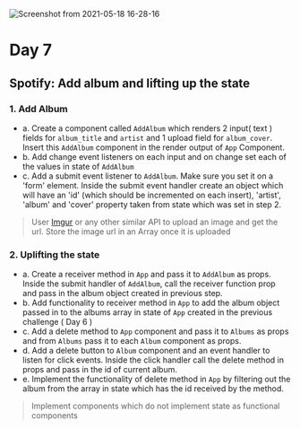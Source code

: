 ![Screenshot from 2021-05-18 16-28-16](https://user-images.githubusercontent.com/66167112/118640017-25dcd780-b7f6-11eb-88b4-26807c46a0cc.png)
# Day 7

## Spotify: Add album and lifting up the state

### 1. Add Album
- a. Create a component called `AddAlbum` which renders 2 input( text ) fields for `album_title` and `artist` and 1 upload field for `album_cover`. Insert this `AddAlbum` component in the render output of `App` Component.  
- b. Add change event listeners on each input and on change set each of the values in state of `AddAlbum`  
- c. Add a submit event listener to `AddAlbum`. Make sure you set it on a 'form' element. Inside the submit event handler create an object which will have an 'id' (which should be incremented on each insert), 'artist', 'album' and 'cover' property taken from state which was set in step 2.
> User [Imgur](https://api.imgur.com/endpoints/image/) or any other similar API to upload an image and get the url. Store the image url in an Array once it is uploaded
### 2. Uplifting the state
- a. Create a receiver method in `App` and pass it to `AddAlbum` as props. Inside the submit handler of `AddAlbum`, call the receiver function prop and pass in the album object created in previous step.
- b. Add functionality to receiver method in `App` to add the album object passed in to the albums array in state of `App` created in the previous challenge ( Day 6 )
- c. Add a delete method to `App` component and pass it to `Albums` as props and from `Albums` pass it to each `Album` component as props.
- d. Add a delete button to `Album` component and an event handler to listen for click events. Inside the click handler call the delete method in props and pass in the id of current album.
- e. Implement the functionality of delete method in `App` by filtering out the album from the array in state which has the id received by the method.
> Implement components which do not implement state as functional components
